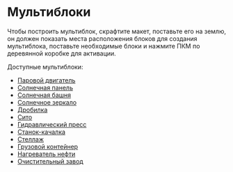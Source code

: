 # Мультиблоки

Чтобы построить мультиблок, скрафтите макет, поставьте его на землю, он должен показать места расположения блоков для создания мультиблока, 
поставьте необходимые блоки и нажмите ПКМ по деревянной коробке для активации.

Доступные мультиблоки:
- [Паровой двигатель](machines/generators/2-steam-engine.md)
- [Солнечная панель](machines/generators/5-solar-panel.md)
- [Солнечная башня](machines/generators/6-solar-tower.md)
- [Солнечное зеркало](machines/generators/6.1-solar-mirror.md)
- [Дробилка](machines/processing_machines/3-grinder.md)
- [Сито](machines/processing_machines/4-sieve.md)
- [Гидравлический пресс](machines/processing_machines/5-hydraulic-press.md)
- [Станок-качалка](machines/processing_machines/6-pumpjack.md)
- [Стеллаж](machines/utilities/1-shelving-unit.md)
- [Грузовой контейнер](machines/utilities/2-shipping-container.md)
- [Нагреватель нефти](machines/processing_machines/8-oil-heater.md)
- [Очистительный завод](machines/processing_machines/9-refinery.md)
